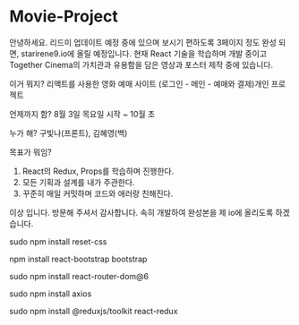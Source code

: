 # Movie-Project

안녕하세요.
리드미 업데이트 예정 중에 있으며 보시기 편하도록 3페이지 정도 완성 되면, starirene9.io에 올릴 예정입니다.
현재 React 기술을 학습하며 개발 중이고 Together Cinema의 가치관과 유용함을 담은 영상과 포스터 제작 중에 있습니다.


이거 뭐지? 
리액트를 사용한 영화 예매 사이트 (로그인 - 메인 - 예매와 결제)개인 프로젝트 

언제까지 함?
8월 3일 목요일 시작 ~ 10월 초

누가 해?
구빛나(프론트), 김혜영(백)

목표가 뭐임?
1. React의 Redux, Props를 학습하며 진행한다. 
2. 모든 기획과 설계를 내가 주관한다. 
3. 꾸준히 매일 커밋하며 코드와 애러랑 친해진다.

이상 입니다.
방문해 주셔서 감사합니다. 
속히 개발하여 완성본을 제 io에 올리도록 하겠습니다.
   
sudo npm install reset-css

npm install react-bootstrap bootstrap

sudo npm install react-router-dom@6

sudo npm install axios

sudo npm install @reduxjs/toolkit react-redux


